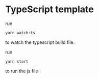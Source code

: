 # TypeScript template

run

```
yarn watch:ts
```

to watch the typescript build file.

run

```
yarn start
```

to run the js file
